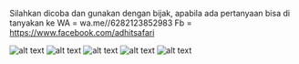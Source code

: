 Silahkan dicoba dan gunakan dengan bijak, apabila ada pertanyaan bisa di tanyakan ke WA = wa.me//6282123852983
 Fb = https://www.facebook.com/adhitsafari

![alt text](?raw=true)
![alt text](?raw=true)
![alt text](?raw=true)
![alt text](?raw=true)
![alt text](?raw=true)
